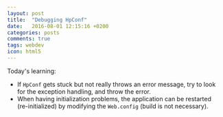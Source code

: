 ```yaml
---
layout: post
title:  "Debugging HpConf"
date:   2016-08-01 12:15:16 +0200
categories: posts
comments: true
tags: webdev
icon: html5
---
```

Today's learning:
 
 * If `HpConf` gets stuck but not really throws an error message, try to look for the exception handling, and throw the error.
 * When having initialization problems, the application can be restarted (re-initialized) by modifying the `Web.config` (build is not necessary).